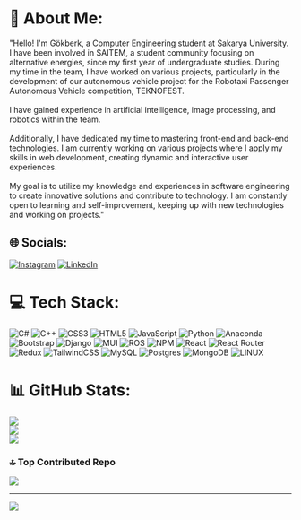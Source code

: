 # 💫 About Me:
"Hello! I'm Gökberk, a Computer Engineering student at Sakarya University. I have been involved in SAITEM, a student community focusing on alternative energies, since my first year of undergraduate studies. During my time in the team, I have worked on various projects, particularly in the development of our autonomous vehicle project for the Robotaxi Passenger Autonomous Vehicle competition, TEKNOFEST.<br><br>I have gained experience in artificial intelligence, image processing, and robotics within the team. <br><br>Additionally, I have dedicated my time to mastering front-end and back-end technologies. I am currently working on various projects where I apply my skills in web development, creating dynamic and interactive user experiences.<br><br>My goal is to utilize my knowledge and experiences in software engineering to create innovative solutions and contribute to technology. I am constantly open to learning and self-improvement, keeping up with new technologies and working on projects."


## 🌐 Socials:
[![Instagram](https://img.shields.io/badge/Instagram-%23E4405F.svg?logo=Instagram&logoColor=white)](https://instagram.com/gokatasoy) [![LinkedIn](https://img.shields.io/badge/LinkedIn-%230077B5.svg?logo=linkedin&logoColor=white)](https://linkedin.com/in/gökberk-atasoy) 

# 💻 Tech Stack:
![C#](https://img.shields.io/badge/c%23-%23239120.svg?style=for-the-badge&logo=c-sharp&logoColor=white) ![C++](https://img.shields.io/badge/c++-%2300599C.svg?style=for-the-badge&logo=c%2B%2B&logoColor=white) ![CSS3](https://img.shields.io/badge/css3-%231572B6.svg?style=for-the-badge&logo=css3&logoColor=white) ![HTML5](https://img.shields.io/badge/html5-%23E34F26.svg?style=for-the-badge&logo=html5&logoColor=white) ![JavaScript](https://img.shields.io/badge/javascript-%23323330.svg?style=for-the-badge&logo=javascript&logoColor=%23F7DF1E) ![Python](https://img.shields.io/badge/python-3670A0?style=for-the-badge&logo=python&logoColor=ffdd54) ![Anaconda](https://img.shields.io/badge/Anaconda-%2344A833.svg?style=for-the-badge&logo=anaconda&logoColor=white) ![Bootstrap](https://img.shields.io/badge/bootstrap-%23563D7C.svg?style=for-the-badge&logo=bootstrap&logoColor=white) ![Django](https://img.shields.io/badge/django-%23092E20.svg?style=for-the-badge&logo=django&logoColor=white) ![MUI](https://img.shields.io/badge/MUI-%230081CB.svg?style=for-the-badge&logo=material-ui&logoColor=white) ![ROS](https://img.shields.io/badge/ros-%230A0FF9.svg?style=for-the-badge&logo=ros&logoColor=white) ![NPM](https://img.shields.io/badge/NPM-%23000000.svg?style=for-the-badge&logo=npm&logoColor=white) ![React](https://img.shields.io/badge/react-%2320232a.svg?style=for-the-badge&logo=react&logoColor=%2361DAFB) ![React Router](https://img.shields.io/badge/React_Router-CA4245?style=for-the-badge&logo=react-router&logoColor=white) ![Redux](https://img.shields.io/badge/redux-%23593d88.svg?style=for-the-badge&logo=redux&logoColor=white) ![TailwindCSS](https://img.shields.io/badge/tailwindcss-%2338B2AC.svg?style=for-the-badge&logo=tailwind-css&logoColor=white) ![MySQL](https://img.shields.io/badge/mysql-%2300f.svg?style=for-the-badge&logo=mysql&logoColor=white) ![Postgres](https://img.shields.io/badge/postgres-%23316192.svg?style=for-the-badge&logo=postgresql&logoColor=white) ![MongoDB](https://img.shields.io/badge/MongoDB-%234ea94b.svg?style=for-the-badge&logo=mongodb&logoColor=white) ![LINUX](https://img.shields.io/badge/Linux-FCC624?style=for-the-badge&logo=linux&logoColor=black)
# 📊 GitHub Stats:
![](https://github-readme-stats.vercel.app/api?username=gokatasoy&theme=radical&hide_border=false&include_all_commits=true&count_private=false)<br/>
![](https://github-readme-streak-stats.herokuapp.com/?user=gokatasoy&theme=radical&hide_border=false)<br/>
![](https://github-readme-stats.vercel.app/api/top-langs/?username=gokatasoy&theme=radical&hide_border=false&include_all_commits=true&count_private=false&layout=compact)

### 🔝 Top Contributed Repo
![](https://github-contributor-stats.vercel.app/api?username=gokatasoy&limit=5&theme=radical&combine_all_yearly_contributions=true)

---
[![](https://visitcount.itsvg.in/api?id=gokatasoy&icon=5&color=11)](https://visitcount.itsvg.in)

<!-- Proudly created with GPRM ( https://gprm.itsvg.in ) -->

